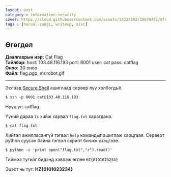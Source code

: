 ```yaml
---
layout: post
category : information-security
cover: https://cloud.githubusercontent.com/assets/14227502/18670451/8fe54278-7f72-11e6-98f4-93ef4bc238d7.jpg
tags : [haruul-zangi, writeup, misc]
---
```

## Өгөгдөл
**Даалгаврын нэр:** Cat Flag <br/>
**Тайлбар:** host: 103.48.116.193
			port: 8001
			user: cat
			pass: catflag<br/>
**Оноо:** 30 оноо <br/>
**Файл:** flag.pgp, mr.robot.gif

---
Эхлээд [Secure Shell]() ашиглаад сервер лүү холбогдъё.

```
$ ssh -p 8001 cat@103.48.116.193
```
Нууц үг: catflag

Үүний дараа ``ls`` хийж харвал ``flag.txt`` харагдана.

```
$ cat flag.txt
```
Хийтэл ажилласангүй тэгвэл ``help`` командыг ашиглаж харцгаая. Серверт python суусан байна тэгвэл скрипт бичиж үзэцгээе.

```
$ python -c 'print open("flag.txt","r").read()'
```
Тиймээ тугийг бидэнд хэвлэж өглөө ``HZ{0101023234}``

Эцэст нь туг: **HZ{0101023234}**